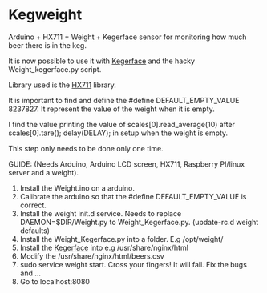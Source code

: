 Kegweight
=========

Arduino + HX711 + Weight + Kegerface sensor for monitoring how much beer there is in the keg. 

It is now possible to use it with [Kegerface](https://github.com/andresol/kegerface) and the hacky Weight_kegerface.py script.

Library used is the [HX711](https://github.com/bogde/HX711) library.

It is important to find and define the #define DEFAULT_EMPTY_VALUE 8237827. It represent the value of the weight when it is empty.   

I find the value printing the value of scales[0].read_average(10) after 
scales[0].tare();
delay(DELAY);
in setup when the weight is empty.

This step only needs to be done only one time.

GUIDE: (Needs Arduino, Arduino LCD screen, HX711, Raspberry PI/linux server and a weight). 
1. Install the Weight.ino on a arduino. 
2. Calibrate the arduino so that the #define DEFAULT_EMPTY_VALUE is correct.
3. Install the weight init.d service. Needs to replace DAEMON=$DIR/Weight.py to Weight_Kegerface.py. (update-rc.d weight defaults)
4. Install the Weight_Kegerface.py into a folder. E.g /opt/weight/
5. Install the [Kegerface](https://github.com/andresol/kegerface) into e.g /usr/share/nginx/html
6. Modify the /usr/share/nginx/html/beers.csv
7. sudo service weight start. Cross your fingers! It will fail. Fix the bugs and ...
8. Go to localhost:8080
